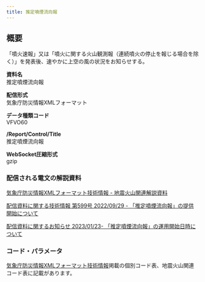 ```yaml
---
title: 推定噴煙流向報
---
```


## 概要
「噴火速報」又は「噴火に関する火山観測報（連続噴火の停止を報じる場合を除く）」を発表後、速やかに上空の風の状況をお知らせする。

**資料名** <br/>
 推定噴煙流向報
 
**配信形式** <br/>
 気象庁防災情報XMLフォーマット

**データ種類コード** <br/>
 VFVO60
 
**/Report/Control/Title** <br/>
 推定噴煙流向報

**WebSocket圧縮形式** <br/>
 gzip

### 配信される電文の解説資料
[気象庁防災情報XMLフォーマット技術情報 - 地震火山関連解説資料](https://dmdata.jp/docs/jma/manual/0101-0185.pdf#page=176)


[配信資料に関する技術情報 第599号 2022/09/29 - 「推定噴煙流向報」の提供開始について](https://dmdata.jp/docs/jma/technical/599.pdf)


[配信資料に関するお知らせ 2023/01/23- 「推定噴煙流向報」の運用開始日時について](https://dmdata.jp/docs/jma/notice/20230123a.pdf)

### コード・パラメータ
[気象庁防災情報XMLフォーマット技術情報](http://xml.kishou.go.jp/tec_material.html)掲載の個別コード表、地震火山関連コード表に記載があります。
